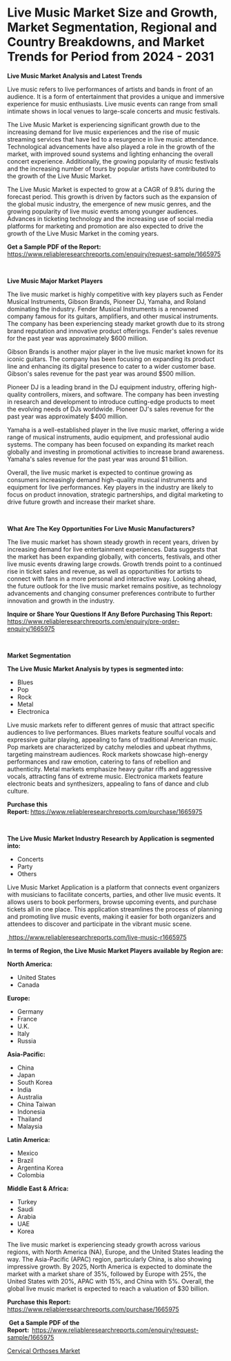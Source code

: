 <p><h1>Live Music Market Size and Growth, Market Segmentation, Regional and Country Breakdowns, and Market Trends for Period from 2024 -  2031</h1></p><p><strong>Live Music Market Analysis and Latest Trends</strong></p>
<p><p>Live music refers to live performances of artists and bands in front of an audience. It is a form of entertainment that provides a unique and immersive experience for music enthusiasts. Live music events can range from small intimate shows in local venues to large-scale concerts and music festivals.</p><p>The Live Music Market is experiencing significant growth due to the increasing demand for live music experiences and the rise of music streaming services that have led to a resurgence in live music attendance. Technological advancements have also played a role in the growth of the market, with improved sound systems and lighting enhancing the overall concert experience. Additionally, the growing popularity of music festivals and the increasing number of tours by popular artists have contributed to the growth of the Live Music Market.</p><p>The Live Music Market is expected to grow at a CAGR of 9.8% during the forecast period. This growth is driven by factors such as the expansion of the global music industry, the emergence of new music genres, and the growing popularity of live music events among younger audiences. Advances in ticketing technology and the increasing use of social media platforms for marketing and promotion are also expected to drive the growth of the Live Music Market in the coming years.</p></p>
<p><strong>Get a Sample PDF of the Report:&nbsp;</strong> <a href="https://www.reliableresearchreports.com/enquiry/request-sample/1665975">https://www.reliableresearchreports.com/enquiry/request-sample/1665975</a></p>
<p>&nbsp;</p>
<p><strong>Live Music Major Market Players</strong></p>
<p><p>The live music market is highly competitive with key players such as Fender Musical Instruments, Gibson Brands, Pioneer DJ, Yamaha, and Roland dominating the industry. Fender Musical Instruments is a renowned company famous for its guitars, amplifiers, and other musical instruments. The company has been experiencing steady market growth due to its strong brand reputation and innovative product offerings. Fender's sales revenue for the past year was approximately $600 million.</p><p>Gibson Brands is another major player in the live music market known for its iconic guitars. The company has been focusing on expanding its product line and enhancing its digital presence to cater to a wider customer base. Gibson's sales revenue for the past year was around $500 million.</p><p>Pioneer DJ is a leading brand in the DJ equipment industry, offering high-quality controllers, mixers, and software. The company has been investing in research and development to introduce cutting-edge products to meet the evolving needs of DJs worldwide. Pioneer DJ's sales revenue for the past year was approximately $400 million.</p><p>Yamaha is a well-established player in the live music market, offering a wide range of musical instruments, audio equipment, and professional audio systems. The company has been focused on expanding its market reach globally and investing in promotional activities to increase brand awareness. Yamaha's sales revenue for the past year was around $1 billion.</p><p>Overall, the live music market is expected to continue growing as consumers increasingly demand high-quality musical instruments and equipment for live performances. Key players in the industry are likely to focus on product innovation, strategic partnerships, and digital marketing to drive future growth and increase their market share.</p></p>
<p>&nbsp;</p>
<p><strong>What Are The Key Opportunities For Live Music Manufacturers?</strong></p>
<p><p>The live music market has shown steady growth in recent years, driven by increasing demand for live entertainment experiences. Data suggests that the market has been expanding globally, with concerts, festivals, and other live music events drawing large crowds. Growth trends point to a continued rise in ticket sales and revenue, as well as opportunities for artists to connect with fans in a more personal and interactive way. Looking ahead, the future outlook for the live music market remains positive, as technology advancements and changing consumer preferences contribute to further innovation and growth in the industry.</p></p>
<p><strong>Inquire or Share Your Questions If Any Before Purchasing This Report:</strong> <a href="https://www.reliableresearchreports.com/enquiry/pre-order-enquiry/1665975">https://www.reliableresearchreports.com/enquiry/pre-order-enquiry/1665975</a></p>
<p>&nbsp;</p>
<p><strong>Market Segmentation</strong></p>
<p><strong>The Live Music Market Analysis by types is segmented into:</strong></p>
<p><ul><li>Blues</li><li>Pop</li><li>Rock</li><li>Metal</li><li>Electronica</li></ul></p>
<p><p>Live music markets refer to different genres of music that attract specific audiences to live performances. Blues markets feature soulful vocals and expressive guitar playing, appealing to fans of traditional American music. Pop markets are characterized by catchy melodies and upbeat rhythms, targeting mainstream audiences. Rock markets showcase high-energy performances and raw emotion, catering to fans of rebellion and authenticity. Metal markets emphasize heavy guitar riffs and aggressive vocals, attracting fans of extreme music. Electronica markets feature electronic beats and synthesizers, appealing to fans of dance and club culture.</p></p>
<p><strong>Purchase this Report:&nbsp;</strong><a href="https://www.reliableresearchreports.com/purchase/1665975">https://www.reliableresearchreports.com/purchase/1665975</a></p>
<p>&nbsp;</p>
<p><strong>The Live Music Market Industry Research by Application is segmented into:</strong></p>
<p><ul><li>Concerts</li><li>Party</li><li>Others</li></ul></p>
<p><p>Live Music Market Application is a platform that connects event organizers with musicians to facilitate concerts, parties, and other live music events. It allows users to book performers, browse upcoming events, and purchase tickets all in one place. This application streamlines the process of planning and promoting live music events, making it easier for both organizers and attendees to discover and participate in the vibrant music scene.</p></p>
<p><a href="https://www.reliableresearchreports.com/live-music-r1665975">&nbsp;https://www.reliableresearchreports.com/live-music-r1665975</a></p>
<p><strong>In terms of Region, the Live Music Market Players available by Region are:</strong></p>
<p>
    <p> <strong> North America: </strong>
        <ul>
            <li>United States</li>
            <li>Canada</li>
        </ul>
        </p> 
    <p> <strong> Europe: </strong>
        <ul>
            <li>Germany</li>
            <li>France</li>
            <li>U.K.</li>
            <li>Italy</li>
            <li>Russia</li>
        </ul>
        </p> 
    <p> <strong> Asia-Pacific: </strong>
        <ul>
            <li>China</li>
            <li>Japan</li>
            <li>South Korea</li>
            <li>India</li>
            <li>Australia</li>
            <li>China Taiwan</li>
            <li>Indonesia</li>
            <li>Thailand</li>
            <li>Malaysia</li>
        </ul>
        </p> 
    <p> <strong> Latin America: </strong>
        <ul>
            <li>Mexico</li>
            <li>Brazil</li>
            <li>Argentina Korea</li>
            <li>Colombia</li>
        </ul>
        </p> 
    <p> <strong> Middle East & Africa: </strong>
        <ul>
            <li>Turkey</li>
            <li>Saudi</li>
            <li>Arabia</li>
            <li>UAE</li>
            <li>Korea</li>
        </ul>
    </p>
    </p>
<p><p>The live music market is experiencing steady growth across various regions, with North America (NA), Europe, and the United States leading the way. The Asia-Pacific (APAC) region, particularly China, is also showing impressive growth. By 2025, North America is expected to dominate the market with a market share of 35%, followed by Europe with 25%, the United States with 20%, APAC with 15%, and China with 5%. Overall, the global live music market is expected to reach a valuation of $30 billion.</p></p>
<p><strong>Purchase this Report: </strong><a href="https://www.reliableresearchreports.com/purchase/1665975">https://www.reliableresearchreports.com/purchase/1665975</a></p>
<p>&nbsp;<strong>Get a Sample PDF of the Report:&nbsp;&nbsp;</strong><a href="https://www.reliableresearchreports.com/enquiry/request-sample/1665975">https://www.reliableresearchreports.com/enquiry/request-sample/1665975</a></p>
<p><strong></strong></p>
<p><p><a href="https://view.publitas.com/reportprime-1/cervical-orthoses-market-outlook-complete-industry-analysis-2024-to-2031/">Cervical Orthoses Market</a></p></p>
